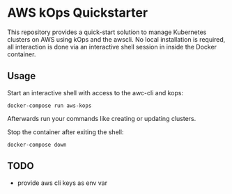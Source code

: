 # AWS kOps Quickstarter

This repository provides a quick-start solution to manage Kubernetes clusters on AWS using kOps and the awscli. No local installation is required, all interaction is done via an interactive shell session in inside the Docker container.

## Usage

Start an interactive shell with access to the awc-cli and kops:

```
docker-compose run aws-kops
```

Afterwards run your commands like creating or updating clusters.

Stop the container after exiting the shell:

```
docker-compose down
```

## TODO

- provide aws cli keys as env var
